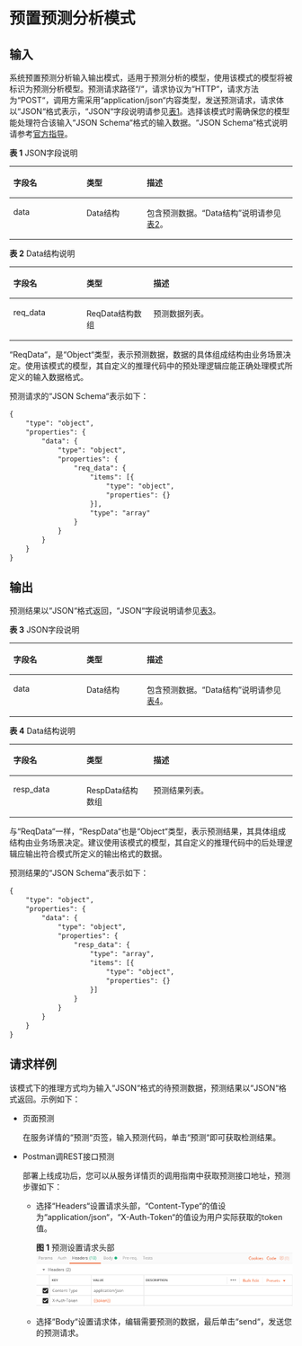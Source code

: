 # 预置预测分析模式<a name="modelarts_23_0102"></a>

## 输入<a name="section1172594215425"></a>

系统预置预测分析输入输出模式，适用于预测分析的模型，使用该模式的模型将被标识为预测分析模型。预测请求路径“/“，请求协议为“HTTP“，请求方法为“POST“，调用方需采用“application/json“内容类型，发送预测请求，请求体以“JSON“格式表示，“JSON“字段说明请参见[表1](#table101531747125712)。选择该模式时需确保您的模型能处理符合该输入“JSON Schema“格式的输入数据。“JSON Schema“格式说明请参考[官方指导](https://json-schema.org/understanding-json-schema/reference/array.html)。

**表 1**  JSON字段说明

<a name="table101531747125712"></a>
<table><thead align="left"><tr id="row1015314475579"><th class="cellrowborder" valign="top" width="25.842584258425845%" id="mcps1.2.4.1.1"><p id="p1415494795715"><a name="p1415494795715"></a><a name="p1415494795715"></a>字段名</p>
</th>
<th class="cellrowborder" valign="top" width="21.3021302130213%" id="mcps1.2.4.1.2"><p id="p18154124711577"><a name="p18154124711577"></a><a name="p18154124711577"></a>类型</p>
</th>
<th class="cellrowborder" valign="top" width="52.855285528552855%" id="mcps1.2.4.1.3"><p id="p17154114755714"><a name="p17154114755714"></a><a name="p17154114755714"></a>描述</p>
</th>
</tr>
</thead>
<tbody><tr id="row61541247175711"><td class="cellrowborder" valign="top" width="25.842584258425845%" headers="mcps1.2.4.1.1 "><p id="p115434715573"><a name="p115434715573"></a><a name="p115434715573"></a>data</p>
</td>
<td class="cellrowborder" valign="top" width="21.3021302130213%" headers="mcps1.2.4.1.2 "><p id="p715417479575"><a name="p715417479575"></a><a name="p715417479575"></a>Data结构</p>
</td>
<td class="cellrowborder" valign="top" width="52.855285528552855%" headers="mcps1.2.4.1.3 "><p id="p115414715573"><a name="p115414715573"></a><a name="p115414715573"></a>包含预测数据。<span class="parmname" id="parmname2019884494312"><a name="parmname2019884494312"></a><a name="parmname2019884494312"></a>“Data结构”</span>说明请参见<a href="#table159187574436">表2</a>。</p>
</td>
</tr>
</tbody>
</table>

**表 2**  Data结构说明

<a name="table159187574436"></a>
<table><thead align="left"><tr id="row392214578437"><th class="cellrowborder" valign="top" width="25.842584258425845%" id="mcps1.2.4.1.1"><p id="p7922185744312"><a name="p7922185744312"></a><a name="p7922185744312"></a>字段名</p>
</th>
<th class="cellrowborder" valign="top" width="23.632363236323634%" id="mcps1.2.4.1.2"><p id="p1292235711439"><a name="p1292235711439"></a><a name="p1292235711439"></a>类型</p>
</th>
<th class="cellrowborder" valign="top" width="50.52505250525052%" id="mcps1.2.4.1.3"><p id="p10922105719438"><a name="p10922105719438"></a><a name="p10922105719438"></a>描述</p>
</th>
</tr>
</thead>
<tbody><tr id="row492265711438"><td class="cellrowborder" valign="top" width="25.842584258425845%" headers="mcps1.2.4.1.1 "><p id="p63851610164419"><a name="p63851610164419"></a><a name="p63851610164419"></a>req_data</p>
</td>
<td class="cellrowborder" valign="top" width="23.632363236323634%" headers="mcps1.2.4.1.2 "><p id="p2385210184412"><a name="p2385210184412"></a><a name="p2385210184412"></a>ReqData结构数组</p>
</td>
<td class="cellrowborder" valign="top" width="50.52505250525052%" headers="mcps1.2.4.1.3 "><p id="p6385910184416"><a name="p6385910184416"></a><a name="p6385910184416"></a>预测数据列表。</p>
</td>
</tr>
</tbody>
</table>

“ReqData“，是“Object“类型，表示预测数据，数据的具体组成结构由业务场景决定。使用该模式的模型，其自定义的推理代码中的预处理逻辑应能正确处理模式所定义的输入数据格式。

预测请求的“JSON Schema“表示如下：

```
{
	"type": "object",
	"properties": {
		"data": {
			"type": "object",
			"properties": {
				"req_data": {
					"items": [{
						"type": "object",
						"properties": {}
					}],
					"type": "array"
				}
			}
		}
	}
}
```

## 输出<a name="section54355451423"></a>

预测结果以“JSON“格式返回，“JSON“字段说明请参见[表3](#table49621346461)。

**表 3**  JSON字段说明

<a name="table49621346461"></a>
<table><thead align="left"><tr id="row0962123415461"><th class="cellrowborder" valign="top" width="25.842584258425845%" id="mcps1.2.4.1.1"><p id="p6962334114617"><a name="p6962334114617"></a><a name="p6962334114617"></a>字段名</p>
</th>
<th class="cellrowborder" valign="top" width="21.3021302130213%" id="mcps1.2.4.1.2"><p id="p49631434194610"><a name="p49631434194610"></a><a name="p49631434194610"></a>类型</p>
</th>
<th class="cellrowborder" valign="top" width="52.855285528552855%" id="mcps1.2.4.1.3"><p id="p896314349461"><a name="p896314349461"></a><a name="p896314349461"></a>描述</p>
</th>
</tr>
</thead>
<tbody><tr id="row59631534124618"><td class="cellrowborder" valign="top" width="25.842584258425845%" headers="mcps1.2.4.1.1 "><p id="p109631134184616"><a name="p109631134184616"></a><a name="p109631134184616"></a>data</p>
</td>
<td class="cellrowborder" valign="top" width="21.3021302130213%" headers="mcps1.2.4.1.2 "><p id="p396313418460"><a name="p396313418460"></a><a name="p396313418460"></a>Data结构</p>
</td>
<td class="cellrowborder" valign="top" width="52.855285528552855%" headers="mcps1.2.4.1.3 "><p id="p6963203444613"><a name="p6963203444613"></a><a name="p6963203444613"></a>包含预测数据。<span class="parmname" id="parmname15963153474616"><a name="parmname15963153474616"></a><a name="parmname15963153474616"></a>“Data结构”</span>说明请参见<a href="#table196311344469">表4</a>。</p>
</td>
</tr>
</tbody>
</table>

**表 4**  Data结构说明

<a name="table196311344469"></a>
<table><thead align="left"><tr id="row696419345466"><th class="cellrowborder" valign="top" width="25.842584258425845%" id="mcps1.2.4.1.1"><p id="p1996411349461"><a name="p1996411349461"></a><a name="p1996411349461"></a>字段名</p>
</th>
<th class="cellrowborder" valign="top" width="23.632363236323634%" id="mcps1.2.4.1.2"><p id="p196415344461"><a name="p196415344461"></a><a name="p196415344461"></a>类型</p>
</th>
<th class="cellrowborder" valign="top" width="50.52505250525052%" id="mcps1.2.4.1.3"><p id="p496483414610"><a name="p496483414610"></a><a name="p496483414610"></a>描述</p>
</th>
</tr>
</thead>
<tbody><tr id="row1196413419467"><td class="cellrowborder" valign="top" width="25.842584258425845%" headers="mcps1.2.4.1.1 "><p id="p65163384710"><a name="p65163384710"></a><a name="p65163384710"></a>resp_data</p>
</td>
<td class="cellrowborder" valign="top" width="23.632363236323634%" headers="mcps1.2.4.1.2 "><p id="p9593316476"><a name="p9593316476"></a><a name="p9593316476"></a>RespData结构数组</p>
</td>
<td class="cellrowborder" valign="top" width="50.52505250525052%" headers="mcps1.2.4.1.3 "><p id="p195163394719"><a name="p195163394719"></a><a name="p195163394719"></a>预测结果列表。</p>
</td>
</tr>
</tbody>
</table>

与“ReqData“一样，“RespData“也是“Object“类型，表示预测结果，其具体组成结构由业务场景决定。建议使用该模式的模型，其自定义的推理代码中的后处理逻辑应输出符合模式所定义的输出格式的数据。

预测结果的“JSON Schema“表示如下：

```
{
	"type": "object",
	"properties": {
		"data": {
			"type": "object",
			"properties": {
				"resp_data": {
					"type": "array",
					"items": [{
						"type": "object",
						"properties": {}
					}]
				}
			}
		}
	}
}
```

## 请求样例<a name="section1459434854217"></a>

该模式下的推理方式均为输入“JSON“格式的待预测数据，预测结果以“JSON“格式返回。示例如下：

-   页面预测

    在服务详情的“预测“页签，输入预测代码，单击“预测“即可获取检测结果。

-   Postman调REST接口预测

    部署上线成功后，您可以从服务详情页的调用指南中获取预测接口地址，预测步骤如下：

    -   选择“Headers“设置请求头部，“Content-Type“的值设为“application/json“，“X-Auth-Token“的值设为用户实际获取的token值。

        **图 1**  预测设置请求头部<a name="fig1238581875417"></a>  
        ![](figures/预测设置请求头部.png "预测设置请求头部")

    -   选择“Body“设置请求体，编辑需要预测的数据，最后单击“send“，发送您的预测请求。


